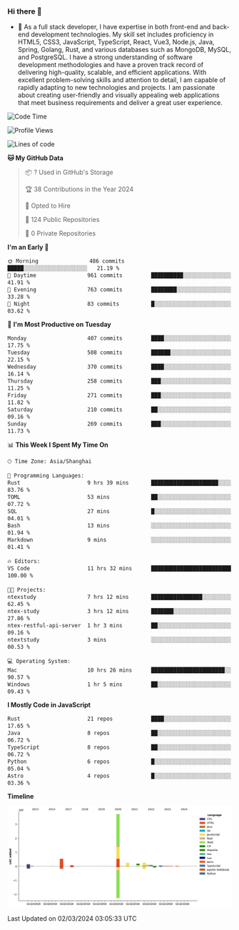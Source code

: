 ### Hi there 👋

- 🌱 As a full stack developer, I have expertise in both front-end and back-end development technologies. My skill set includes proficiency in HTML5, CSS3, JavaScript, TypeScript, React, Vue3, Node.js, Java, Spring, Golang, Rust, and various databases such as MongoDB, MySQL, and PostgreSQL. I have a strong understanding of software development methodologies and have a proven track record of delivering high-quality, scalable, and efficient applications. With excellent problem-solving skills and attention to detail, I am capable of rapidly adapting to new technologies and projects. I am passionate about creating user-friendly and visually appealing web applications that meet business requirements and deliver a great user experience.

<!--START_SECTION:waka-->
![Code Time](http://img.shields.io/badge/Code%20Time-1%2C192%20hrs%2041%20mins-blue)

![Profile Views](http://img.shields.io/badge/Profile%20Views-0-blue)

![Lines of code](https://img.shields.io/badge/From%20Hello%20World%20I%27ve%20Written-5.6%20million%20lines%20of%20code-blue)

**🐱 My GitHub Data** 

> 📦 ? Used in GitHub's Storage 
 > 
> 🏆 38 Contributions in the Year 2024
 > 
> 💼 Opted to Hire
 > 
> 📜 124 Public Repositories 
 > 
> 🔑 0 Private Repositories 
 > 
**I'm an Early 🐤** 

```text
🌞 Morning                486 commits         █████░░░░░░░░░░░░░░░░░░░░   21.19 % 
🌆 Daytime                961 commits         ██████████░░░░░░░░░░░░░░░   41.91 % 
🌃 Evening                763 commits         ████████░░░░░░░░░░░░░░░░░   33.28 % 
🌙 Night                  83 commits          █░░░░░░░░░░░░░░░░░░░░░░░░   03.62 % 
```
📅 **I'm Most Productive on Tuesday** 

```text
Monday                   407 commits         ████░░░░░░░░░░░░░░░░░░░░░   17.75 % 
Tuesday                  508 commits         ██████░░░░░░░░░░░░░░░░░░░   22.15 % 
Wednesday                370 commits         ████░░░░░░░░░░░░░░░░░░░░░   16.14 % 
Thursday                 258 commits         ███░░░░░░░░░░░░░░░░░░░░░░   11.25 % 
Friday                   271 commits         ███░░░░░░░░░░░░░░░░░░░░░░   11.82 % 
Saturday                 210 commits         ██░░░░░░░░░░░░░░░░░░░░░░░   09.16 % 
Sunday                   269 commits         ███░░░░░░░░░░░░░░░░░░░░░░   11.73 % 
```


📊 **This Week I Spent My Time On** 

```text
🕑︎ Time Zone: Asia/Shanghai

💬 Programming Languages: 
Rust                     9 hrs 39 mins       █████████████████████░░░░   83.76 % 
TOML                     53 mins             ██░░░░░░░░░░░░░░░░░░░░░░░   07.72 % 
SQL                      27 mins             █░░░░░░░░░░░░░░░░░░░░░░░░   04.01 % 
Bash                     13 mins             ░░░░░░░░░░░░░░░░░░░░░░░░░   01.94 % 
Markdown                 9 mins              ░░░░░░░░░░░░░░░░░░░░░░░░░   01.41 % 

🔥 Editors: 
VS Code                  11 hrs 32 mins      █████████████████████████   100.00 % 

🐱‍💻 Projects: 
ntexstudy                7 hrs 12 mins       ████████████████░░░░░░░░░   62.45 % 
ntex-study               3 hrs 12 mins       ███████░░░░░░░░░░░░░░░░░░   27.86 % 
ntex-restful-api-server  1 hr 3 mins         ██░░░░░░░░░░░░░░░░░░░░░░░   09.16 % 
ntextstudy               3 mins              ░░░░░░░░░░░░░░░░░░░░░░░░░   00.53 % 

💻 Operating System: 
Mac                      10 hrs 26 mins      ███████████████████████░░   90.57 % 
Windows                  1 hr 5 mins         ██░░░░░░░░░░░░░░░░░░░░░░░   09.43 % 
```

**I Mostly Code in JavaScript** 

```text
Rust                     21 repos            ████░░░░░░░░░░░░░░░░░░░░░   17.65 % 
Java                     8 repos             ██░░░░░░░░░░░░░░░░░░░░░░░   06.72 % 
TypeScript               8 repos             ██░░░░░░░░░░░░░░░░░░░░░░░   06.72 % 
Python                   6 repos             █░░░░░░░░░░░░░░░░░░░░░░░░   05.04 % 
Astro                    4 repos             █░░░░░░░░░░░░░░░░░░░░░░░░   03.36 % 
```



**Timeline**

![Lines of Code chart](https://raw.githubusercontent.com/elton/elton/main/assets/bar_graph.png)


 Last Updated on 02/03/2024 03:05:33 UTC
<!--END_SECTION:waka-->

<!--
**elton/elton** is a ✨ _special_ ✨ repository because its `README.md` (this file) appears on your GitHub profile.

Here are some ideas to get you started:

- 🔭 I’m currently working on ...
- 🌱 I’m currently learning ...
- 👯 I’m looking to collaborate on ...
- 🤔 I’m looking for help with ...
- 💬 Ask me about ...
- 📫 How to reach me: ...
- 😄 Pronouns: ...
- ⚡ Fun fact: ...
-->

